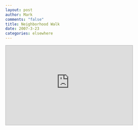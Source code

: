```yaml
--- 
layout: post
author: Mark
comments: "false"
title: Neighborhood Walk
date: 2007-3-23
categories: elsewhere
---
```

<iframe src="http://www.wayfaring.com/maps/export/34884" style="border: 2px solid #cccccc; width: 400px; height: 250px" frameborder="0" scrolling="no"></iframe>

